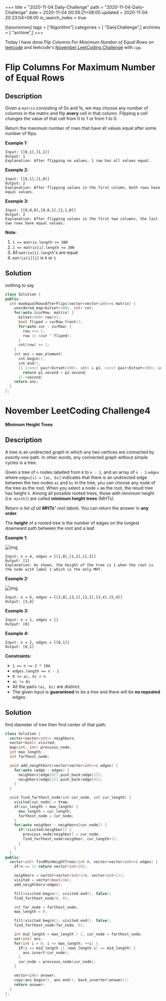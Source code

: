 +++
title = "2020-11-04 Daily-Challenge"
path = "2020-11-04-Daily-Challenge"
date = 2020-11-04 00:59:21+08:00
updated = 2020-11-04 20:23:04+08:00
in_search_index = true

[taxonomies]
tags = ["Algorithm"]
categories = [ "DailyChallenge",]
archives = [ "archive",]
+++

Today I have done *Flip Columns For Maximum Number of Equal Rows* on [leetcode](https://leetcode.com/problems/flip-columns-for-maximum-number-of-equal-rows/) and leetcode's [November LeetCoding Challenge](https://leetcode.com/explore/challenge/card/november-leetcoding-challenge/564/week-1-november-1st-november-7th/3519/) with `cpp`.

<!-- more -->

# Flip Columns For Maximum Number of Equal Rows

## Description

Given a `matrix` consisting of 0s and 1s, we may choose any number of columns in the matrix and flip **every** cell in that column. Flipping a cell changes the value of that cell from 0 to 1 or from 1 to 0.

Return the maximum number of rows that have all values equal after some number of flips.

**Example 1:**

```
Input: [[0,1],[1,1]]
Output: 1
Explanation: After flipping no values, 1 row has all values equal.
```

**Example 2:**

```
Input: [[0,1],[1,0]]
Output: 2
Explanation: After flipping values in the first column, both rows have equal values.
```

**Example 3:**

```
Input: [[0,0,0],[0,0,1],[1,1,0]]
Output: 2
Explanation: After flipping values in the first two columns, the last two rows have equal values.
```

**Note:**

1. `1 <= matrix.length <= 300`
2. `1 <= matrix[i].length <= 300`
3. All `matrix[i].length`'s are equal
4. `matrix[i][j]` is `0` or `1`

## Solution

nothing to say

``` cpp
class Solution {
public:
  int maxEqualRowsAfterFlips(vector<vector<int>>& matrix) {
    unordered_map<bitset<300>, int> cnt;
    for(auto &curRow: matrix) {
      bitset<300> row(0);
      bool fliped = curRow.front();
      for(auto cur : curRow) {
        row <<= 1;
        row |= (cur ^ fliped);
      }
      cnt[row] += 1;
    }
    int ans = max_element(
      cnt.begin(),
      cnt.end(),
      [] (const pair<bitset<300>, int> & p1, const pair<bitset<300>, int> & p2) {
        return p1.second < p2.second;
      })->second;
    return ans;
  }
};
```

# November LeetCoding Challenge4

**Minimum Height Trees**

## Description

A tree is an undirected graph in which any two vertices are connected by *exactly* one path. In other words, any connected graph without simple cycles is a tree.

Given a tree of `n` nodes labelled from `0` to `n - 1`, and an array of `n - 1` `edges` where `edges[i] = [ai, bi]` indicates that there is an undirected edge between the two nodes `ai` and `bi` in the tree, you can choose any node of the tree as the root. When you select a node `x` as the root, the result tree has height `h`. Among all possible rooted trees, those with minimum height (i.e. `min(h)`) are called **minimum height trees** (MHTs).

Return *a list of all **MHTs'** root labels*. You can return the answer in **any order**.

The **height** of a rooted tree is the number of edges on the longest downward path between the root and a leaf.

**Example 1:**

![img](https://assets.leetcode.com/uploads/2020/09/01/e1.jpg)

```
Input: n = 4, edges = [[1,0],[1,2],[1,3]]
Output: [1]
Explanation: As shown, the height of the tree is 1 when the root is the node with label 1 which is the only MHT.
```

**Example 2:**

![img](https://assets.leetcode.com/uploads/2020/09/01/e2.jpg)

```
Input: n = 6, edges = [[3,0],[3,1],[3,2],[3,4],[5,4]]
Output: [3,4]
```

**Example 3:**

```
Input: n = 1, edges = []
Output: [0]
```

**Example 4:**

```
Input: n = 2, edges = [[0,1]]
Output: [0,1]
```

**Constraints:**

- `1 <= n <= 2 * 104`
- `edges.length == n - 1`
- `0 <= ai, bi < n`
- `ai != bi`
- All the pairs `(ai, bi)` are distinct.
- The given input is **guaranteed** to be a tree and there will be **no repeated** edges.

## Solution

find diameter of tree then find center of that path.

``` cpp
class Solution {
  vector<vector<int>> neighbors;
  vector<bool> visited;
  map<int, int> previous_node; 
  int max_length;
  int farthest_node;

  void add_neightbors(vector<vector<int>>& edges) {
    for(auto &edge : edges) {
      neighbors[edge[0]].push_back(edge[1]);
      neighbors[edge[1]].push_back(edge[0]);
    }
  }

  void find_farthest_node(int cur_node, int cur_length) {
    visited[cur_node] = true;
    if(cur_length > max_length) {
      max_length = cur_length;
      farthest_node = cur_node;
    }
    for(auto neighbor : neighbors[cur_node]) {
      if(!visited[neighbor]) {
        previous_node[neighbor] = cur_node;
        find_farthest_node(neighbor, cur_length+1);
      }
    }
  }
public:
  vector<int> findMinHeightTrees(int n, vector<vector<int>>& edges) {
    if(n == 1) return vector<int>{0};

    neighbors = vector<vector<int>>(n, vector<int>());
    visited = vector<bool>(n);
    add_neightbors(edges);

    fill(visited.begin(), visited.end(), false);
    find_farthest_node(0, 0);

    int far_node = farthest_node;
    max_length = 0;

    fill(visited.begin(), visited.end(), false);
    find_farthest_node(far_node, 0);

    int mid_length = max_length / 2, cur_node = farthest_node;
    set<int> ans;
    for(int i = 0; i <= max_length; ++i) {
      if(i == mid_length || (max_length-i) == mid_length) {
        ans.insert(cur_node);
      }
      cur_node = previous_node[cur_node];
    }

    vector<int> answer;
    copy(ans.begin(), ans.end(), back_inserter(answer));
    return answer;
  }
};
```

